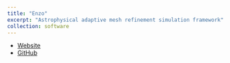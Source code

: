 ```yaml
---
title: "Enzo"
excerpt: "Astrophysical adaptive mesh refinement simulation framework"
collection: software
---
```


* [Website](http://enzo-project.org/)
* [GitHub](https://github.com/enzo-project/)
